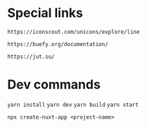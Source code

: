 # Special links

```https://iconscout.com/unicons/explore/line```

```https://buefy.org/documentation/```

```https://jut.su/```

# Dev commands

```yarn install``` ```yarn dev``` ```yarn build``` ```yarn start```

```npx create-nuxt-app <project-name>```
